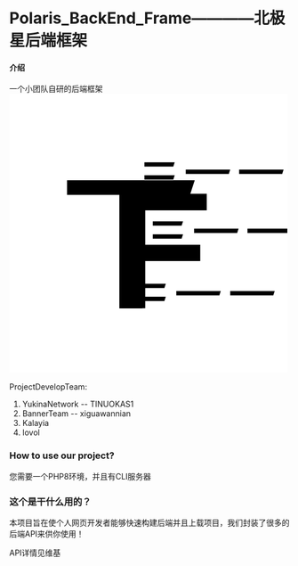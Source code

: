 # Polaris_BackEnd_Frame————北极星后端框架

#### 介绍

一个小团队自研的后端框架
![输入图片说明](.idea/shelf/Changes/favicon.jpg)

ProjectDevelopTeam:

1. YukinaNetwork -- TINUOKAS1
1. BannerTeam -- xiguawannian
1. Kalayia
1. lovol


### How to use our project?

您需要一个PHP8环境，并且有CLI服务器

### 这个是干什么用的？

本项目旨在使个人网页开发者能够快速构建后端并且上载项目，我们封装了很多的后端API来供你使用！

API详情见维基